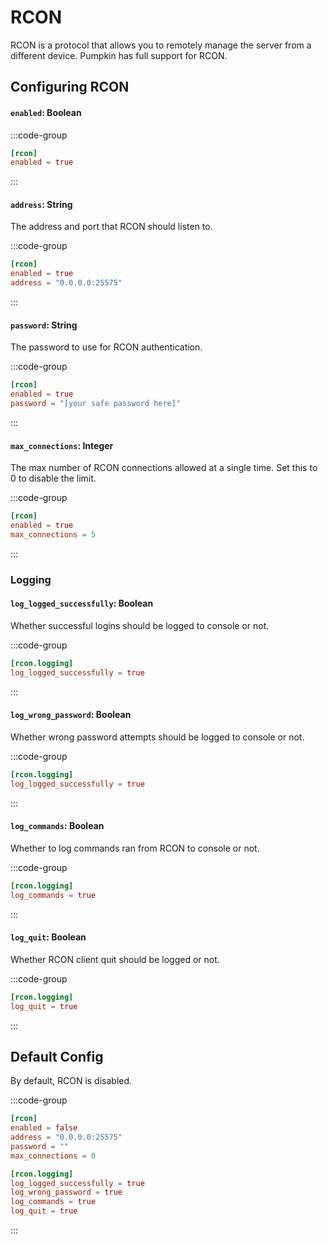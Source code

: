 # RCON

RCON is a protocol that allows you to remotely manage the server from a different device. Pumpkin has full support for RCON.

## Configuring RCON

#### `enabled`: Boolean

:::code-group

```toml [features.toml] {2}
[rcon]
enabled = true
```

:::

#### `address`: String

The address and port that RCON should listen to.

:::code-group

```toml [features.toml] {3}
[rcon]
enabled = true
address = "0.0.0.0:25575"
```

:::

#### `password`: String

The password to use for RCON authentication.

:::code-group

```toml [features.toml] {3}
[rcon]
enabled = true
password = "[your safe password here]"
```

:::

#### `max_connections`: Integer

The max number of RCON connections allowed at a single time. Set this to 0 to disable the limit.

:::code-group

```toml [features.toml] {3}
[rcon]
enabled = true
max_connections = 5
```

:::

### Logging

#### `log_logged_successfully`: Boolean

Whether successful logins should be logged to console or not.

:::code-group

```toml [features.toml] {2}
[rcon.logging]
log_logged_successfully = true
```

:::

#### `log_wrong_password`: Boolean

Whether wrong password attempts should be logged to console or not.

:::code-group

```toml [features.toml] {2}
[rcon.logging]
log_logged_successfully = true
```

:::

#### `log_commands`: Boolean

Whether to log commands ran from RCON to console or not.

:::code-group

```toml [features.toml] {2}
[rcon.logging]
log_commands = true
```

:::

#### `log_quit`: Boolean

Whether RCON client quit should be logged or not.

:::code-group

```toml [features.toml] {2}
[rcon.logging]
log_quit = true
```

:::

## Default Config

By default, RCON is disabled.

:::code-group

```toml [features.toml]
[rcon]
enabled = false
address = "0.0.0.0:25575"
password = ""
max_connections = 0

[rcon.logging]
log_logged_successfully = true
log_wrong_password = true
log_commands = true
log_quit = true
```

:::

